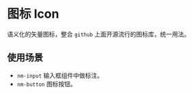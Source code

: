 # 图标 Icon

语义化的矢量图标，整合 `github` 上面开源流行的图标库，统一用法。

## 使用场景

-   `nm-input` 输入框组件中做标注。
-   `nm-button` 图标按钮。
